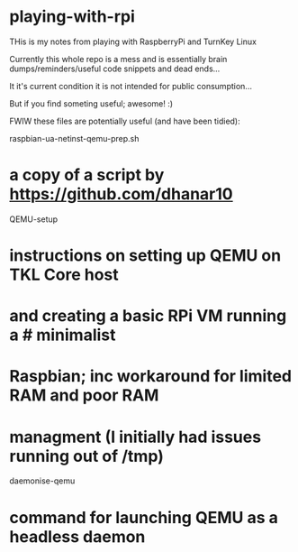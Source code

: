 # playing-with-rpi
THis is my notes from playing with RaspberryPi and TurnKey Linux

Currently this whole repo is a mess and is essentially brain
dumps/reminders/useful code snippets and dead ends...

It it's current condition it is not intended for public consumption...

But if you find someting useful; awesome! :)

FWIW these files are potentially useful (and have been tidied):

raspbian-ua-netinst-qemu-prep.sh 
# a copy of a script by https://github.com/dhanar10

QEMU-setup
# instructions on setting up QEMU on TKL Core host 
# and creating a basic RPi VM running a # minimalist 
# Raspbian; inc workaround for limited RAM and poor RAM
# managment (I initially had issues running out of /tmp)

daemonise-qemu
# command for launching QEMU as a headless daemon
